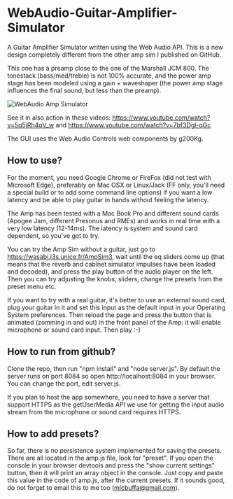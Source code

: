 # WebAudio-Guitar-Amplifier-Simulator
A Guitar Amplifier Simulator written using the Web Audio API. This is a new design completely different from the other amp sim I published on GitHub.

This one has a preamp close to the one of the Marshall JCM 800. The tonestack (bass/med/treble) is not 100% accurate, and the power amp stage has been modeled using a gain + waveshaper (the power amp stage influences the final sound, but less than the preamp).

![WebAudio Amp Simulator](http://wasabi.i3s.unice.fr/AmpSim3/AmpSimFA.jpg)

See it in also action in these videos:
https://www.youtube.com/watch?v=5q5jRh4qV_w and https://www.youtube.com/watch?v=7bf3Dgl-qGc



The GUI uses the Web Audio Controls web components by g200Kg.

How to use?
-----------

For the moment, you need Google Chrome or FireFox (did not test with Microsoft Edge), preferably on Mac OSX or Linux/Jack (FF only, you'll need a special build or to add some command line options) if you want a low latency and be able to play guitar in hands without feeling the latency.

The Amp has been tested with a Mac Book Pro and different sound cards (Apogee Jam, different Presonus and RMEs) and works in real time with a very low latency (12-14ms). The latency is system and sound card dependent, so you've got to try. 

You can try the Amp Sim without a guitar, just go to https://wasabi.i3s.unice.fr/AmpSim3, wait until the eq sliders come up (that
means that the reverb and cabinet simulator impulses have been loaded and decoded), and press the play button of the audio player on
the left. Then you can try adjusting the knobs, sliders, change the presets from the preset menu etc.

If you want to try with a real guitar, it's better to use an external sound card, plug your guitar in it and set this input as the
default input in your Operating System preferences. Then reload the page and press the button that is animated (zomming in and out) in
the front panel of the Amp: it will enable microphone or sound card input. Then play :-)

How to run from github?
-----------------------
Clone the repo, then run "npm install" and "node server.js". By default the server runs on port 8084 so open  http://localhost:8084 in
your browser. You can change the port, edit server.js.

If you plan to host the app somewhere, you need to have a server that support HTTPS as the getUserMedia API we use for getting the input audio stream from the microphone or sound card requires HTTPS.

How to add presets?
-------------------

So far, there is no persistence system implemented for saving the presets. There are all located in the amp.js file, look for "preset".
If you open the console in your browser devtools and press the "show current settings" button, then it will print an array object in the
console. Just copy and paste this value in the code of amp.js, after the current presets. If it sounds good, do not forget to email this
to me too (micbuffa@gmail.com).
